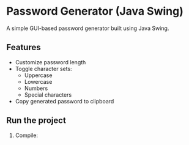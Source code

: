 # Password Generator (Java Swing)

A simple GUI-based password generator built using Java Swing.

## Features

- Customize password length
- Toggle character sets:
  - Uppercase
  - Lowercase
  - Numbers
  - Special characters
- Copy generated password to clipboard

## Run the project

1. Compile:
